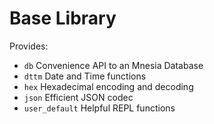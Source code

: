 # Base Library

Provides:
- `db` Convenience API to an Mnesia Database
- `dttm` Date and Time functions
- `hex` Hexadecimal encoding and decoding
- `json` Efficient JSON codec
- `user_default` Helpful REPL functions
